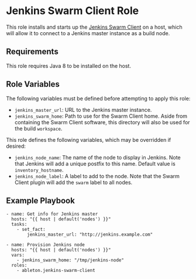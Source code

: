 Jenkins Swarm Client Role
=========================

This role installs and starts up the [Jenkins Swarm
Client][jenkins-swarm-client] on a host, which will allow it to connect to a
Jenkins master instance as a build node.

Requirements
------------

This role requires Java 8 to be installed on the host.


Role Variables
--------------

The following variables must be defined before attempting to apply this role:

- `jenkins_master_url`: URL to the Jenkins master instance.
- `jenkins_swarm_home`: Path to use for the Swarm Client home. Aside from
  containing the Swarm Client software, this directory will also be used for the
  build `workspace`.

This role defines the following variables, which may be overridden if
desired:

- `jenkins_node_name`: The name of the node to display in Jenkins. Note that
  Jenkins will add a unique postfix to this name. Default value is
  `inventory_hostname`.
- `jenkins_node_label`: A label to add to the node. Note that the Swarm Client
  plugin will add the `swarm` label to all nodes.


Example Playbook
----------------

```
- name: Get info for Jenkins master
  hosts: "{{ host | default('nodes') }}"
  tasks:
    - set_fact:
        jenkins_master_url: "http://jenkins.example.com"

- name: Provision Jenkins node
  hosts: "{{ host | default('nodes') }}"
  vars:
    - jenkins_swarm_home: "/tmp/jenkins-node"
  roles:
    - ableton.jenkins-swarm-client
```


[jenkins-swarm-client]: https://plugins.jenkins.io/swarm

